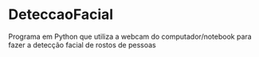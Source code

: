 # DeteccaoFacial
Programa em Python que utiliza a webcam do computador/notebook para fazer a detecção facial de rostos de pessoas
